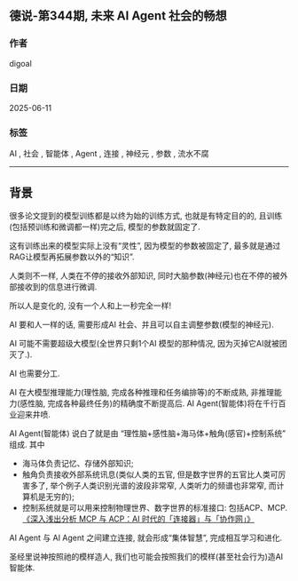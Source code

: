 ## 德说-第344期, 未来 AI Agent 社会的畅想  
                                            
### 作者                                            
digoal                                            
                                            
### 日期                                            
2025-06-11                                          
                                            
### 标签                                            
AI , 社会 , 智能体 , Agent , 连接 , 神经元 , 参数 , 流水不腐    
                                            
----                                            
                                            
## 背景       
很多论文提到的模型训练都是以终为始的训练方式, 也就是有特定目的的, 且训练(包括预训练和微调都一样)完之后, 模型的参数就固定了.   
  
这有训练出来的模型实际上没有“灵性”, 因为模型的参数被固定了, 最多就是通过RAG让模型再拓展参数以外的“知识”.   
  
人类则不一样, 人类在不停的接收外部知识, 同时大脑参数(神经元)也在不停的被外部接收到的信息进行微调.   
  
所以人是变化的, 没有一个人和上一秒完全一样!    
  
AI 要和人一样的话, 需要形成AI 社会、并且可以自主调整参数(模型的神经元).   
  
AI 可能不需要超级大模型(全世界只剩1个AI 模型的那种情况, 因为灭掉它AI就被团灭了.).   
  
AI 也需要分工.   
  
AI 在大模型推理能力(理性脑, 完成各种推理和任务编排等)的不断成熟, 非推理能力(感性脑, 完成各种最终任务)的精确度不断提高后. AI Agent(智能体)将在千行百业迎来井喷.     
  
AI Agent(智能体) 说白了就是由 “理性脑+感性脑+海马体+触角(感官)+控制系统” 组成. 其中  
- 海马体负责记忆、存储外部知识;   
- 触角负责接收外部系统讯息(类似人类的五官, 但是数字世界的五官比人类可厉害多了, 举个例子人类识别光谱的波段非常窄, 人类听力的频谱也非常窄, 而计算机是无穷的);   
- 控制系统就是可以用来控制物理世界、数字世界的标准接口: 包括ACP、MCP. [《深入浅出分析 MCP 与 ACP：AI 时代的「连接器」与「协作网」》](../202503/20250318_01.md)    
  
AI Agent 与 AI Agent 之间建立连接, 就会形成“集体智慧”, 完成相互学习和进化.    
  
圣经里说神按照祂的模样造人, 我们也可能会按照我们的模样(甚至社会行为)造AI智能体.    
    
    
